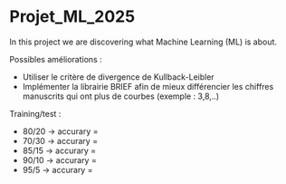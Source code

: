 # Projet_ML_2025
In this project we are discovering what Machine Learning (ML) is about.


Possibles améliorations :
- Utiliser le critère de divergence de Kullback-Leibler
- Implémenter la librairie BRIEF afin de mieux différencier les chiffres manuscrits qui ont plus de courbes (exemple : 3,8,..)


Training/test : 
- 80/20 -> accurary = 
- 70/30 -> accurary = 
- 85/15 ->  accurary = 
- 90/10 -> accurary = 
- 95/5 -> accurary = 

